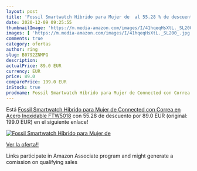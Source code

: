 ```yaml
---
layout: post
title: 'Fossil Smartwatch Híbrido para Mujer de  al 55.28 % de descuento'
date: 2020-12-09 09:25:55
thumbnailImage: 'https://m.media-amazon.com/images/I/41hqeqHsXtL._SL200_.jpg'
images: [ 'https://m.media-amazon.com/images/I/41hqeqHsXtL._SL200_.jpg' ]
comments: true
category: ofertas
author: ring
slug: B0792ZNMPG
description:
actualPrice: 89.0 EUR
currency: EUR
price: 89.0
comparePrice: 199.0 EUR
inStock: true
prodname: Fossil Smartwatch Híbrido para Mujer de Connected con Correa en Acero Inoxidable FTW5018
---
```


Está [Fossil Smartwatch Híbrido para Mujer de Connected con Correa en Acero Inoxidable FTW5018](https://www.amazon.es/dp/B0792ZNMPG/?tag=tolees-21) con 55.28 de descuento por 89.0 EUR (original: 199.0 EUR) en el siguiente enlace!

[![Fossil Smartwatch Híbrido para Mujer de ](https://m.media-amazon.com/images/I/41hqeqHsXtL._SL200_.jpg)](https://www.amazon.es/dp/B0792ZNMPG/?tag=tolees-21)

[Ver la oferta!!](https://www.amazon.es/dp/B0792ZNMPG/?tag=tolees-21)

Links participate in Amazon Associate program and might generate a comission on qualifying sales


